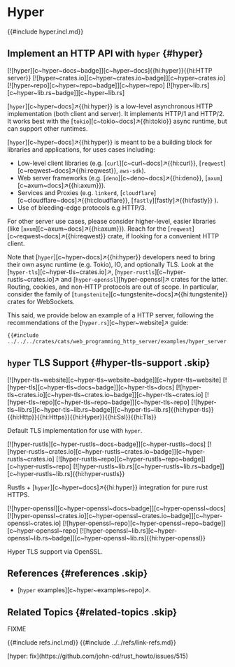 # Hyper

{{#include hyper.incl.md}}

## Implement an HTTP API with `hyper` {#hyper}

[![hyper][c~hyper~docs~badge]][c~hyper~docs]{{hi:hyper}}{{hi:HTTP server}}
[![hyper~crates.io][c~hyper~crates.io~badge]][c~hyper~crates.io]
[![hyper~repo][c~hyper~repo~badge]][c~hyper~repo]
[![hyper~lib.rs][c~hyper~lib.rs~badge]][c~hyper~lib.rs]

[`hyper`][c~hyper~docs]↗{{hi:hyper}} is a low-level asynchronous HTTP implementation (both client and server). It implements HTTP/1 and HTTP/2. It works best with the [`tokio`][c~tokio~docs]↗{{hi:tokio}} async runtime, but can support other runtimes.

[`hyper`][c~hyper~docs]↗{{hi:hyper}} is meant to be a building block for libraries and applications, for uses cases including:

- Low-level client libraries (e.g. [`curl`][c~curl~docs]↗{{hi:curl}}, [`reqwest`][c~reqwest~docs]↗{{hi:reqwest}}, `aws-sdk`).
- Web server frameworks (e.g. [`deno`][c~deno~docs]↗{{hi:deno}}, [`axum`][c~axum~docs]↗{{hi:axum}}).
- Services and Proxies (e.g. `linkerd`, [`cloudflare`][c~cloudflare~docs]↗{{hi:cloudflare}}, [`fastly`][fastly]↗{{hi:fastly}} ).
- Use of bleeding-edge protocols e.g HTTP/3.

For other server use cases, please consider higher-level, easier libraries (like [`axum`][c~axum~docs]↗{{hi:axum}}). Reach for the [`reqwest`][c~reqwest~docs]↗{{hi:reqwest}} crate, if looking for a convenient HTTP client.

Note that [`hyper`][c~hyper~docs]↗{{hi:hyper}} developers need to bring their own async runtime (e.g. Tokio), IO, and optionally TLS. Look at the [`hyper-tls`][c~hyper-tls~crates.io]↗, [`hyper-rustls`][c~hyper-rustls~crates.io]↗ and [`hyper-openssl`][hyper-openssl]↗ crates for the latter. Routing, cookies, and non-HTTP protocols are out of scope. In particular, consider the family of [`tungstenite`][c~tungstenite~docs]↗{{hi:tungstenite}} crates for WebSockets.

This said, we provide below an example of a HTTP server, following the recommendations of the [`hyper.rs`][c~hyper~website]↗ guide:

```rust,editable
{{#include ../../../crates/cats/web_programming_http_server/examples/hyper_server.rs:example}}
```

## `hyper` TLS Support {#hyper-tls-support .skip}

[![hyper-tls~website][c~hyper-tls~website~badge]][c~hyper-tls~website] [![hyper-tls][c~hyper-tls~docs~badge]][c~hyper-tls~docs] [![hyper-tls~crates.io][c~hyper-tls~crates.io~badge]][c~hyper-tls~crates.io] [![hyper-tls~repo][c~hyper-tls~repo~badge]][c~hyper-tls~repo] [![hyper-tls~lib.rs][c~hyper-tls~lib.rs~badge]][c~hyper-tls~lib.rs]{{hi:hyper-tls}}{{hi:Http}}{{hi:Https}}{{hi:Hyper}}{{hi:Ssl}}{{hi:Tls}}

Default TLS implementation for use with `hyper`.

[![hyper-rustls][c~hyper-rustls~docs~badge]][c~hyper-rustls~docs] [![hyper-rustls~crates.io][c~hyper-rustls~crates.io~badge]][c~hyper-rustls~crates.io] [![hyper-rustls~repo][c~hyper-rustls~repo~badge]][c~hyper-rustls~repo] [![hyper-rustls~lib.rs][c~hyper-rustls~lib.rs~badge]][c~hyper-rustls~lib.rs]{{hi:hyper-rustls}}

Rustls + [`hyper`][c~hyper~docs]↗{{hi:hyper}} integration for pure rust HTTPS.

[![hyper-openssl][c~hyper-openssl~docs~badge]][c~hyper-openssl~docs] [![hyper-openssl~crates.io][c~hyper-openssl~crates.io~badge]][c~hyper-openssl~crates.io] [![hyper-openssl~repo][c~hyper-openssl~repo~badge]][c~hyper-openssl~repo] [![hyper-openssl~lib.rs][c~hyper-openssl~lib.rs~badge]][c~hyper-openssl~lib.rs]{{hi:hyper-openssl}}

Hyper TLS support via OpenSSL.

## References {#references .skip}

- [`hyper` examples][c~hyper~examples~repo]↗.

## Related Topics {#related-topics .skip}

FIXME

{{#include refs.incl.md}}
{{#include ../../refs/link-refs.md}}

<div class="hidden">
[hyper: fix](https://github.com/john-cd/rust_howto/issues/515)
</div>
